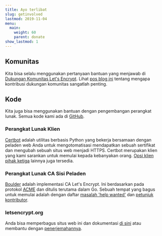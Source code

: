 ```yaml
---
title: Ayo terlibat
slug: getinvolved
lastmod: 2019-11-04
menu:
  main:
    weight: 60
    parent: donate
show_lastmod: 1
---
```



## Komunitas

Kita bisa selalu menggunakan pertanyaan bantuan yang menjawab di [Dukungan Komunitas Let's Encrypt](https://community.letsencrypt.org/). Lihat [pos blog ini](/2015/08/13/lets-encrypt-community-support.html) tentang mengapa kontribusi dukungan komunitas sangatlah penting.

## Kode

Kita juga bisa menggunakan bantuan dengan pengembangan perangkat lunak. Semua kode kami ada di [GitHub](https://github.com/letsencrypt/).

### Perangkat Lunak Klien

[Certbot](https://github.com/certbot/certbot) adalah utilitas berbasis Python yang bekerja bersamaan dengan peladen web Anda untuk mengotomatisasi mendapatkan sebuah sertifikat dan mengubah sebuah situs web menjadi HTTPS. Certbot merupakan klien yang kami sarankan untuk memulai kepada kebanyakan orang. [Opsi klien pihak ketiga](/docs/client-options) lainnya juga tersedia.

### Perangkat Lunak CA Sisi Peladen

[Boulder](https://github.com/letsencrypt/boulder) adalah implementasi CA Let's Encrypt. Ini berdasarkan pada protokol [ACME](https://tools.ietf.org/html/rfc8555) dan ditulis terutama dalam Go. Sebuah tempat yang bagus untuk memulai adalah dengan daftar [masalah 'help wanted'](https://github.com/letsencrypt/boulder/labels/help%20wanted) dan [petunjuk kontributor](https://github.com/letsencrypt/boulder/blob/main/CONTRIBUTING.md).

### letsencrypt.org

Anda bisa memperbagus situs web ini dan dokumentasi [di sini](https://github.com/letsencrypt/website) atau membantu dengan [penerjemahannya](https://crowdin.com/project/lets-encrypt-website).

